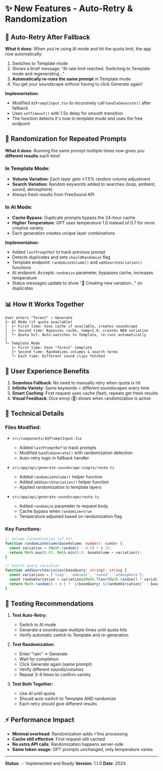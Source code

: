 # ✨ New Features - Auto-Retry & Randomization

## 🔄 Auto-Retry After Fallback

**What it does:**
When you're using AI mode and hit the quota limit, the app now automatically:
1. Switches to Template mode
2. Shows a brief message: "AI rate limit reached. Switching to Template mode and regenerating..."
3. **Automatically re-runs the same prompt** in Template mode
4. You get your soundscape without having to click Generate again!

**Implementation:**
- Modified `AIPromptInput.tsx` to recursively call `handleGenerate()` after fallback
- Uses `setTimeout()` with 1.5s delay for smooth transition
- The function detects it's now in template mode and uses the free endpoint

## 🎲 Randomization for Repeated Prompts

**What it does:**
Running the same prompt multiple times now gives you **different results** each time!

### In Template Mode:
- **Volume Variation**: Each layer gets ±7.5% random volume adjustment
- **Search Variation**: Random keywords added to searches (loop, ambient, sound, atmosphere)
- Always fresh results from FreeSound API

### In AI Mode:
- **Cache Bypass**: Duplicate prompts bypass the 24-hour cache
- **Higher Temperature**: GPT uses temperature 1.0 instead of 0.7 for more creative variety
- Each generation creates unique layer combinations

**Implementation:**
- Added `lastPromptRef` to track previous prompt
- Detects duplicates and sets `shouldRandomize` flag
- Template endpoint: `randomizeVolume()` and `addSearchVariation()` functions
- AI endpoint: Accepts `randomize` parameter, bypasses cache, increases temperature
- Status messages update to show "🎲 Creating new variation..." on duplicates

## 📊 How It Works Together

```
User enters "forest" → Generate
├─ AI Mode (if quota available)
│  ├─ First time: Uses cache if available, creates soundscape
│  ├─ Second time: Bypasses cache, temp=1.0, creates NEW variation
│  └─ Quota hit: Auto-switches to Template, re-runs automatically
│
└─ Template Mode
   ├─ First time: Uses "forest" template
   ├─ Second time: Randomizes volumes & search terms
   └─ Each time: Different sound clips fetched
```

## 🎯 User Experience Benefits

1. **Seamless Fallback**: No need to manually retry when quota is hit
2. **Infinite Variety**: Same keywords = different soundscapes every time
3. **Smart Caching**: First request uses cache (fast), repeats get fresh results
4. **Visual Feedback**: Dice emoji (🎲) shows when randomization is active

## 🔧 Technical Details

### Files Modified:
- `src/components/AIPromptInput.tsx`
  - Added `lastPromptRef` to track prompts
  - Modified `handleGenerate()` with randomization detection
  - Auto-retry logic in fallback handler

- `src/app/api/generate-soundscape-simple/route.ts`
  - Added `randomizeVolume()` helper function
  - Added `addSearchVariation()` helper function
  - Applied randomization to template layers

- `src/app/api/generate-soundscape/route.ts`
  - Added `randomize` parameter to request body
  - Cache bypass when `randomize=true`
  - Temperature adjusted based on randomization flag

### Key Functions:
```typescript
// Volume randomization (±7.5%)
function randomizeVolume(baseVolume: number): number {
  const variation = (Math.random() - 0.5) * 0.15;
  return Math.max(0.05, Math.min(0.8, baseVolume + variation));
}

// Search query variation
function addSearchVariation(baseQuery: string): string {
  const variations = ['loop', 'ambient', 'sound', 'atmosphere'];
  const randomVariation = variations[Math.floor(Math.random() * variations.length)];
  return Math.random() > 0.5 ? `${baseQuery} ${randomVariation}` : baseQuery;
}
```

## 🧪 Testing Recommendations

1. **Test Auto-Retry:**
   - Switch to AI mode
   - Generate a soundscape multiple times until quota hits
   - Verify automatic switch to Template and re-generation

2. **Test Randomization:**
   - Enter "rain" → Generate
   - Wait for completion
   - Click Generate again (same prompt)
   - Verify different sounds/volumes
   - Repeat 3-4 times to confirm variety

3. **Test Both Together:**
   - Use AI until quota
   - Should auto-switch to Template AND randomize
   - Each retry should give different results

## ⚡ Performance Impact

- **Minimal overhead**: Randomization adds <1ms processing
- **Cache still effective**: First request still cached
- **No extra API calls**: Randomization happens server-side
- **Same token usage**: GPT prompts unchanged, only temperature varies

---

**Status**: ✅ Implemented and Ready
**Version**: 1.1.0
**Date**: 2024
